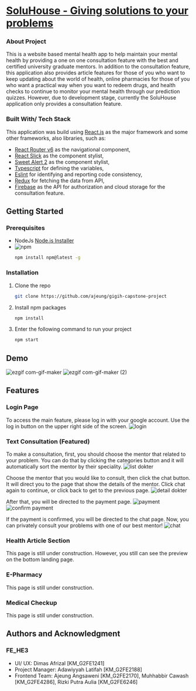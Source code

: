 # [SoluHouse - Giving solutions to your problems](https://soluhouse.vercel.app/)

### About Project
This is a website based mental health app to help maintain your mental health by providing a one on one consultation feature with the best and certified university graduate mentors. In addition to the consultation feature, this application also provides article features for those of you who want to keep updating about the world of health, online pharmacies for those of you who want a practical way when you want to redeem drugs, and health checks to continue to monitor your mental health through our prediction quizzes. However, due to development stage, currently the SoluHouse application only provides a consultation feature.

### Built With/ Tech Stack
This application was build using [React.js](https://reactjs.org/docs/getting-started.html) as the major framework and some other frameworks, also libraries, such as:
* [React Router v6](https://reactrouter.com/) as the navigational component,
* [React Slick](http://react-slick.neostack.com/) as the component stylist,
* [Sweet Alert 2](https://sweetalert2.github.io/) as the component stylist,
* [Typescript](https://www.typescriptlang.org/) for defining the variables,
* [Eslint](https://eslint.org/) for  identifying and reporting code consistency,
* [Redux](https://github.com/axios/axios) for fetching the data from API,
* [Firebase](https://firebase.google.com/) as the API for authorization and cloud storage for the consultation feature.

## Getting Started
### Prerequisites

* NodeJs
  [Node.js Installer](https://nodejs.org/en/download/)
* ![npm](https://img.shields.io/npm/v/npm?logo=npm&style=social)
  ```sh
  npm install npm@latest -g
  ```

### Installation

1. Clone the repo 
   ```sh
   git clone https://github.com/ajeung/gigih-capstone-project
   ```
3. Install npm packages
   ```sh
   npm install
   ```
4. Enter the following command to run your project
   ```sh
   npm start
   ```

## Demo
![ezgif com-gif-maker](https://user-images.githubusercontent.com/86681678/177042155-7c2cf18e-1cfd-44a6-bd73-a3f8437dcf27.gif)
![ezgif com-gif-maker (2)](https://user-images.githubusercontent.com/86681678/177042344-fa7d5e11-dfbc-4fec-a363-f4b816874d50.gif)

## Features
### Login Page
To access the main feature, please log in with your google account. Use the log in button on the upper right side of the screen.
![login](https://user-images.githubusercontent.com/86681678/177042133-9ab9b5c2-f9bb-45dc-81c0-e8f30a70dcc0.jpg)

### Text Consultation (Featured)
To make a consultation, first, you should choose the mentor that related to your problem. You can do that by clicking the categories button and it will automatically sort the mentor by their speciality.
![list dokter](https://user-images.githubusercontent.com/86681678/177042182-92023221-6923-47fa-8530-b3c05d70c7ea.jpg)

Choose the mentor that you would like to consult, then click the chat button. It will direct you to the page that show the details of the mentor. Click chat again to continue, or click back to get to the previous page.
![detail dokter](https://user-images.githubusercontent.com/86681678/177042201-8ff0ba6a-05aa-4b09-8d18-83d586261c7e.jpg)

After that, you will be directed to the payment page.
![payment](https://user-images.githubusercontent.com/86681678/177042223-356eb064-aac5-414c-87c6-8045c3c27ce5.jpg)
![confirm payment](https://user-images.githubusercontent.com/86681678/177042251-04407a13-6efd-4bf1-853f-1d012ecaa9fd.jpg)

If the payment is confirmed, you will be directed to the chat page. Now, you can privately consult your problems with one of our best mentor!
![chat](https://user-images.githubusercontent.com/86681678/177042316-119a68dc-224a-4669-a9d7-c985c167494c.jpg)

### Health Article Section
This page is still under construction. However, you still can see the preview on the bottom landing page.

### E-Pharmacy
This page is still under construction.

### Medical Checkup
This page is still under construction.

## Authors and Acknowledgment
### FE_HE3
* UI/ UX:
    Dimas Afrizal [KM_G2FE1241]
* Project Manager:
    Adawiyyah Latifah [KM_G2FE2188]
* Frontend Team:
    Ajeung Angsaweni [KM_G2FE2170],
    Muhhabbir Cawash [KM_G2FE4286],
    Rizki Putra Aulia [KM_G2FE6246]

